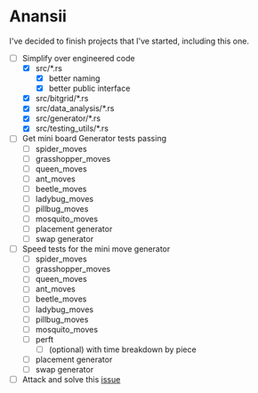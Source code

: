 # Anansii
I've decided to finish projects that I've started, including this one.

- [ ] Simplify over engineered code 
  - [x] src/*.rs
    - [x] better naming
    - [x] better public interface 
  - [x] src/bitgrid/*.rs
  - [x] src/data_analysis/*.rs
  - [x] src/generator/*.rs
  - [x] src/testing_utils/*.rs 
- [ ] Get mini board Generator tests passing
    - [ ] spider_moves
    - [ ] grasshopper_moves
    - [ ] queen_moves
    - [ ] ant_moves
    - [ ] beetle_moves
    - [ ] ladybug_moves
    - [ ] pillbug_moves
    - [ ] mosquito_moves
    - [ ] placement generator
    - [ ] swap generator
- [ ] Speed tests for the mini move generator
    - [ ] spider_moves
    - [ ] grasshopper_moves
    - [ ] queen_moves
    - [ ] ant_moves
    - [ ] beetle_moves
    - [ ] ladybug_moves
    - [ ] pillbug_moves
    - [ ] mosquito_moves
    - [ ] perft 
        - [ ] (optional) with time breakdown by piece
    - [ ] placement generator
    - [ ] swap generator
- [ ] Attack and solve this [issue](https://github.com/pashneal/anansii/issues/1)
